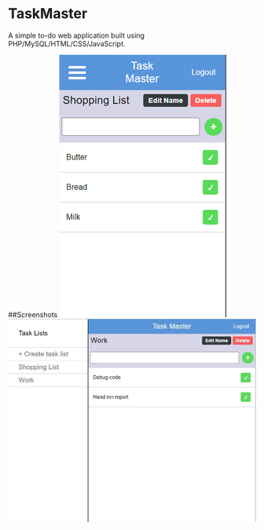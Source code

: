 # TaskMaster
A simple to-do web application built using PHP/MySQL/HTML/CSS/JavaScript.

##Screenshots
![Mobile](assets/screenshots/mobile.png)
![Desktop](assets/screenshots/desktop.jpg)